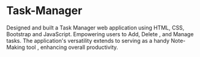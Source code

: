 # Task-Manager



Designed and built a Task Manager web application using HTML, CSS, Bootstrap and  JavaScript.
Empowering users to Add, Delete , and Manage tasks.
The application's versatility extends to serving as a handy Note-Making tool , enhancing overall productivity.
